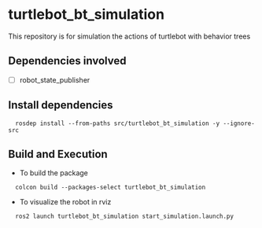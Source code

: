 # turtlebot_bt_simulation
This repository is for simulation the actions of turtlebot with behavior trees

## Dependencies involved
- [ ] robot_state_publisher

## Install dependencies
```
  rosdep install --from-paths src/turtlebot_bt_simulation -y --ignore-src
```

## Build and Execution
- To build the package

```
  colcon build --packages-select turtlebot_bt_simulation
```

- To visualize the robot in rviz
```
  ros2 launch turtlebot_bt_simulation start_simulation.launch.py
```